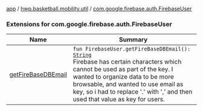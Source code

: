[app](../../index.md) / [hwp.basketball.mobility.util](../index.md) / [com.google.firebase.auth.FirebaseUser](.)

### Extensions for com.google.firebase.auth.FirebaseUser

| Name | Summary |
|---|---|
| [getFireBaseDBEmail](get-fire-base-d-b-email.md) | `fun FirebaseUser.getFireBaseDBEmail(): `[`String`](https://kotlinlang.org/api/latest/jvm/stdlib/kotlin/-string/index.html)<br>Firebase has certain characters which cannot be used as part of the key. I wanted to organize data to be more browsable, and wanted to use email as key, so i had to replace '.' with ',' and then used that value as key for users. |
